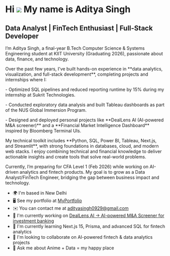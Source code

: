 Hi ![](https://user-images.githubusercontent.com/18350557/176309783-0785949b-9127-417c-8b55-ab5a4333674e.gif) My name is Aditya Singh
=====================================================================================================================================

Data Analyst | FinTech Enthusiast | Full-Stack Developer
--------------------------------------------------------

I’m Aditya Singh, a final-year B.Tech Computer Science & Systems Engineering student at KIIT University (Graduating 2026), passionate about data, finance, and technology.

Over the past few years, I’ve built hands-on experience in \*\*data analytics, visualization, and full-stack development\*\*, completing projects and internships where I:

\- Optimized SQL pipelines and reduced reporting runtime by 15% during my internship at Sukrit Technologies.

\- Conducted exploratory data analysis and built Tableau dashboards as part of the NUS Global Immersion Program.

\- Designed and deployed personal projects like \*\*DealLens AI (AI-powered M&A screener)\*\* and a \*\*Financial Market Intelligence Dashboard\*\* inspired by Bloomberg Terminal UIs.

My technical toolkit includes \*\*Python, SQL, Power BI, Tableau, Next.js, and Streamlit\*\*, with strong foundations in databases, cloud, and modern web stacks. I enjoy combining technical and financial knowledge to deliver actionable insights and create tools that solve real-world problems.

Currently, I’m preparing for CFA Level 1 (Feb 2026) while working on AI-driven analytics and fintech products. My goal is to grow as a Data Analyst/FinTech Engineer, bridging the gap between business impact and technology.

* 🌍  I'm based in New Delhi
* 🖥️  See my portfolio at [MyPortfolio](http://addysportfolio.vercel.app)
* ✉️  You can contact me at [adityasingh0929@gmail.com](mailto:adityasingh0929@gmail.com)
* 🚀  I'm currently working on [DealLens AI → AI-powered M&A Screener for investment banking](http://deallensai.vercel.app)
* 🧠  I'm currently learning Next.js 15, Prisma, and advanced SQL for fintech analytics
* 👥  I'm looking to collaborate on AI-powered fintech & data analytics projects
* 💬  Ask me about Anime + Data = my happy place
